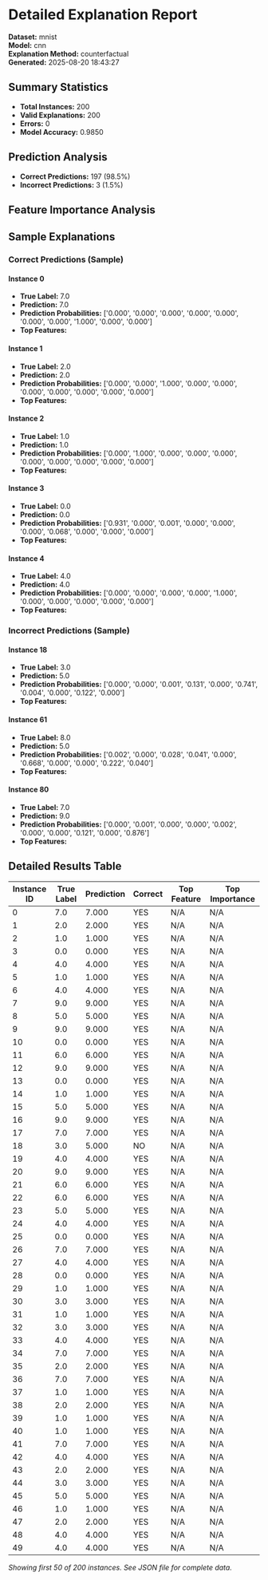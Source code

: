 # Detailed Explanation Report

**Dataset:** mnist  
**Model:** cnn  
**Explanation Method:** counterfactual  
**Generated:** 2025-08-20 18:43:27  

## Summary Statistics

- **Total Instances:** 200
- **Valid Explanations:** 200
- **Errors:** 0
- **Model Accuracy:** 0.9850

## Prediction Analysis

- **Correct Predictions:** 197 (98.5%)
- **Incorrect Predictions:** 3 (1.5%)

## Feature Importance Analysis

## Sample Explanations

### Correct Predictions (Sample)

#### Instance 0

- **True Label:** 7.0
- **Prediction:** 7.0
- **Prediction Probabilities:** ['0.000', '0.000', '0.000', '0.000', '0.000', '0.000', '0.000', '1.000', '0.000', '0.000']
- **Top Features:**

#### Instance 1

- **True Label:** 2.0
- **Prediction:** 2.0
- **Prediction Probabilities:** ['0.000', '0.000', '1.000', '0.000', '0.000', '0.000', '0.000', '0.000', '0.000', '0.000']
- **Top Features:**

#### Instance 2

- **True Label:** 1.0
- **Prediction:** 1.0
- **Prediction Probabilities:** ['0.000', '1.000', '0.000', '0.000', '0.000', '0.000', '0.000', '0.000', '0.000', '0.000']
- **Top Features:**

#### Instance 3

- **True Label:** 0.0
- **Prediction:** 0.0
- **Prediction Probabilities:** ['0.931', '0.000', '0.001', '0.000', '0.000', '0.000', '0.068', '0.000', '0.000', '0.000']
- **Top Features:**

#### Instance 4

- **True Label:** 4.0
- **Prediction:** 4.0
- **Prediction Probabilities:** ['0.000', '0.000', '0.000', '0.000', '1.000', '0.000', '0.000', '0.000', '0.000', '0.000']
- **Top Features:**

### Incorrect Predictions (Sample)

#### Instance 18

- **True Label:** 3.0
- **Prediction:** 5.0
- **Prediction Probabilities:** ['0.000', '0.000', '0.001', '0.131', '0.000', '0.741', '0.004', '0.000', '0.122', '0.000']
- **Top Features:**

#### Instance 61

- **True Label:** 8.0
- **Prediction:** 5.0
- **Prediction Probabilities:** ['0.002', '0.000', '0.028', '0.041', '0.000', '0.668', '0.000', '0.000', '0.222', '0.040']
- **Top Features:**

#### Instance 80

- **True Label:** 7.0
- **Prediction:** 9.0
- **Prediction Probabilities:** ['0.000', '0.001', '0.000', '0.000', '0.002', '0.000', '0.000', '0.121', '0.000', '0.876']
- **Top Features:**

## Detailed Results Table

| Instance ID | True Label | Prediction | Correct | Top Feature | Top Importance |
|-------------|------------|------------|---------|-------------|----------------|
| 0 | 7.0 | 7.000 | YES | N/A | N/A |
| 1 | 2.0 | 2.000 | YES | N/A | N/A |
| 2 | 1.0 | 1.000 | YES | N/A | N/A |
| 3 | 0.0 | 0.000 | YES | N/A | N/A |
| 4 | 4.0 | 4.000 | YES | N/A | N/A |
| 5 | 1.0 | 1.000 | YES | N/A | N/A |
| 6 | 4.0 | 4.000 | YES | N/A | N/A |
| 7 | 9.0 | 9.000 | YES | N/A | N/A |
| 8 | 5.0 | 5.000 | YES | N/A | N/A |
| 9 | 9.0 | 9.000 | YES | N/A | N/A |
| 10 | 0.0 | 0.000 | YES | N/A | N/A |
| 11 | 6.0 | 6.000 | YES | N/A | N/A |
| 12 | 9.0 | 9.000 | YES | N/A | N/A |
| 13 | 0.0 | 0.000 | YES | N/A | N/A |
| 14 | 1.0 | 1.000 | YES | N/A | N/A |
| 15 | 5.0 | 5.000 | YES | N/A | N/A |
| 16 | 9.0 | 9.000 | YES | N/A | N/A |
| 17 | 7.0 | 7.000 | YES | N/A | N/A |
| 18 | 3.0 | 5.000 | NO | N/A | N/A |
| 19 | 4.0 | 4.000 | YES | N/A | N/A |
| 20 | 9.0 | 9.000 | YES | N/A | N/A |
| 21 | 6.0 | 6.000 | YES | N/A | N/A |
| 22 | 6.0 | 6.000 | YES | N/A | N/A |
| 23 | 5.0 | 5.000 | YES | N/A | N/A |
| 24 | 4.0 | 4.000 | YES | N/A | N/A |
| 25 | 0.0 | 0.000 | YES | N/A | N/A |
| 26 | 7.0 | 7.000 | YES | N/A | N/A |
| 27 | 4.0 | 4.000 | YES | N/A | N/A |
| 28 | 0.0 | 0.000 | YES | N/A | N/A |
| 29 | 1.0 | 1.000 | YES | N/A | N/A |
| 30 | 3.0 | 3.000 | YES | N/A | N/A |
| 31 | 1.0 | 1.000 | YES | N/A | N/A |
| 32 | 3.0 | 3.000 | YES | N/A | N/A |
| 33 | 4.0 | 4.000 | YES | N/A | N/A |
| 34 | 7.0 | 7.000 | YES | N/A | N/A |
| 35 | 2.0 | 2.000 | YES | N/A | N/A |
| 36 | 7.0 | 7.000 | YES | N/A | N/A |
| 37 | 1.0 | 1.000 | YES | N/A | N/A |
| 38 | 2.0 | 2.000 | YES | N/A | N/A |
| 39 | 1.0 | 1.000 | YES | N/A | N/A |
| 40 | 1.0 | 1.000 | YES | N/A | N/A |
| 41 | 7.0 | 7.000 | YES | N/A | N/A |
| 42 | 4.0 | 4.000 | YES | N/A | N/A |
| 43 | 2.0 | 2.000 | YES | N/A | N/A |
| 44 | 3.0 | 3.000 | YES | N/A | N/A |
| 45 | 5.0 | 5.000 | YES | N/A | N/A |
| 46 | 1.0 | 1.000 | YES | N/A | N/A |
| 47 | 2.0 | 2.000 | YES | N/A | N/A |
| 48 | 4.0 | 4.000 | YES | N/A | N/A |
| 49 | 4.0 | 4.000 | YES | N/A | N/A |

*Showing first 50 of 200 instances. See JSON file for complete data.*
